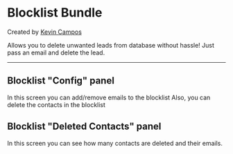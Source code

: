 # Blocklist Bundle

Created by [Kevin Campos](https://github.com/kesc23)

Allows you to delete unwanted leads from database without hassle!
Just pass an email and delete the lead.

<hr>

## Blocklist "Config" panel

In this screen you can add/remove emails to the blocklist
Also, you can delete the contacts in the blocklist

## Blocklist "Deleted Contacts" panel

In this screen you can see how many contacts are deleted and their emails.
